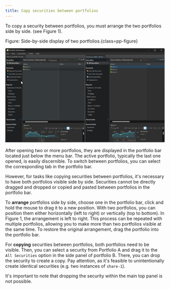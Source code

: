 ```yaml
---
title: Copy securities between portfolios
---
```


To copy a security between portfolios, you must arrange the two portfolios side by side. (see Figure 1).

Figure: Side-by-side display of two portfolios.{class=pp-figure}

![](./images/portfolios-side-by-side.png)

After opening two or more portfolios, they are displayed in the portfolio bar located just below the menu bar. The active portfolio, typically the last one opened, is easily discernible. To switch between portfolios, you can select the corresponding tab in the portfolio bar.

However, for tasks like copying securities between portfolios, it's necessary to have both portfolios visible side by side. Securities cannot be directly dragged and dropped or copied and pasted between portfolios in the portfolio bar.

To **arrange** portfolios side by side, choose one in the portfolio bar, click and hold the mouse to drag it to a new position. With two portfolios, you can position them either horizontally (left to right) or vertically (top to bottom). In Figure 1, the arrangement is left to right. This process can be repeated with multiple portfolios, allowing you to make more than two portfolios visible at the same time. To restore the original arrangement, drag the portfolio into the portfolio bar.

For **copying** securities between portfolios, both portfolios need to be visible. Then, you can select a security from Portfolio A and drag it to the `All Securities` option in the side panel of portfolio B. There, you can drop the security to create a copy. Pay attention, as it's feasible to unintentionally create identical securities (e.g. two instances of `share-1`).

It's important to note that dropping the security within the main top panel is not possible. 
